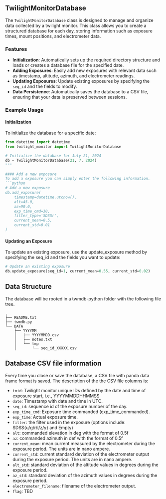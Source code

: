 ## TwilightMonitorDatabase

The `TwilightMonitorDatabase` class is designed to manage and organize data collected by a twilight monitor. This class allows you to create a structured database for each day, storing information such as exposure times, mount positions, and electrometer data.

### Features
- **Initialization**: Automatically sets up the required directory structure and loads or creates a database file for the specified date.
- **Adding Exposures**: Easily add new exposures with relevant data such as timestamp, altitude, azimuth, and electrometer readings.
- **Updating Exposures**: Update existing exposures by specifying the `seq_id` and the fields to modify.
- **Data Persistence**: Automatically saves the database to a CSV file, ensuring that your data is preserved between sessions.

### Example Usage

#### Initialization

To initialize the database for a specific date:

```python
from datetime import datetime
from twilight_monitor import TwilightMonitorDatabase

# Initialize the database for July 21, 2024
db = TwilightMonitorDatabase(21, 7, 2024)
"""

#### Add a new exposure
To add a exposure you can simply enter the following information.
```python
# Add a new exposure
db.add_exposure(
    timestamp=datetime.utcnow(),
    alt=45.0,
    az=90.0,
    exp_time_cmd=30,
    filter_type='SDSSr',
    current_mean=0.5,
    current_std=0.01
)
```
#### Updating an Exposure
To update an existing exposure, use the update_exposure method by specifying the seq_id and the fields you want to update:
```python
# Update an existing exposure
db.update_exposure(seq_id=1, current_mean=0.55, current_std=0.02)
```

## Data Structure
The database will be rooted in a twmdb-python folder with the following file tree.

```
.
├── README.txt
├── twmdb.py
└── DATA
    ├── YYYYMM
    │   ├── YYYYMMDD.csv
    │   ├── notes.txt
    │   └── tmp
    │       └── seq_id_XXXXX.csv
```

## Database CSV file information
Every time you close or save the database, a CSV file with panda data frame format is saved. The description of the the CSV file columns is:
* `tmid`: Twilight monitor unique IDs defined by the date and time of exposure start, i.e., YYYYMMDDHHMMSS
* `date`: Timestamp with date and time in UTC.
* `seq_id`: sequence id of the exposure number of the day.
* `exp_time_cmd`: Exposure time commanded (exp_time_commanded).
* `exp_time`: Actual exposure time.
* `filter`: the filter used in the exposure (options include: SDSS{u/g/r/i/z/y} and Empty)
* `alt`: commanded elevation in deg with the format of 0.5f
* `az`: commanded azimuth in def with the format of 0.5f
* `current_mean`: mean current measured by the electrometer during the exposure period. The units are in nano ampere.
* `current_std`: current standard deviation of the electrometer output during the exposure period. The units are in nano ampere.
* `alt_std`: standard deviation of the altitude values in degrees during the exposure period.
* `az_std`:  standard deviation of the azimuth values in degrees during the exposure period.
* `electrometer_filename`: filename of the electrometer output.
* `flag`: TBD

